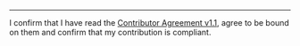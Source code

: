 

______________________________________
I confirm that I have read the [Contributor Agreement v1.1](https://github.com/tegonal/gt/blob/v1.2.0/.github/Contributor%20Agreement.txt), agree to be bound on them and confirm that my contribution is compliant.

